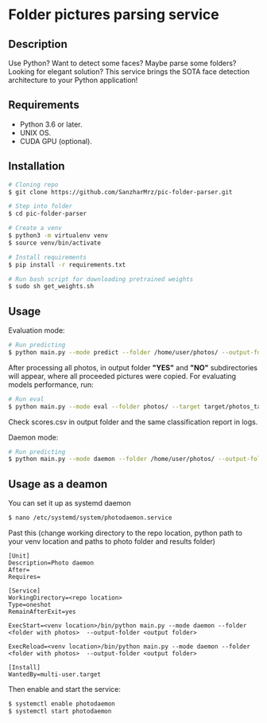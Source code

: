 # Folder pictures parsing service

## Description
Use Python? Want to detect some faces? Maybe parse some folders? Looking for elegant solution? This service brings the SOTA face detection architecture to your Python application!

## Requirements

- Python 3.6 or later.
- UNIX OS.
- CUDA GPU (optional).

## Installation
```bash
# Cloning repo
$ git clone https://github.com/SanzharMrz/pic-folder-parser.git

# Step into folder
$ cd pic-folder-parser

# Create a venv
$ python3 -m virtualenv venv
$ source venv/bin/activate

# Install requirements
$ pip install -r requirements.txt

# Run bash script for downloading pretrained weights
$ sudo sh get_weights.sh
```
## Usage

Evaluation mode:
```bash
# Run predicting
$ python main.py --mode predict --folder /home/user/photos/ --output-folder /home/user/results/
```

After processing all photos, in output folder __"YES"__ and __"NO"__ subdirectories will appear, where all proceeded pictures were copied. For evaluating models performance, run:

```bash
# Run eval
$ python main.py --mode eval --folder photos/ --target target/photos_target.pickle --output-folder /home/user/results/
```
Check scores.csv in output folder and the same classification report in logs.

Daemon mode:
```bash
# Run predicting
$ python main.py --mode daemon --folder /home/user/photos/ --output-folder /home/user/results/
```

## Usage as a deamon

You can set it up as systemd daemon

```bash
$ nano /etc/systemd/system/photodaemon.service
```

Past this (change working directory to the repo location, python path to your venv location and paths to photo folder and results folder)

```
[Unit]
Description=Photo daemon
After=
Requires=

[Service]
WorkingDirectory=<repo location>
Type=oneshot
RemainAfterExit=yes

ExecStart=<venv location>/bin/python main.py --mode daemon --folder <folder with photos>  --output-folder <output folder>

ExecReload=<venv location>/bin/python main.py --mode daemon --folder <folder with photos>  --output-folder <output folder>

[Install]
WantedBy=multi-user.target
```

Then enable and start the service:
```bash
$ systemctl enable photodaemon
$ systemctl start photodaemon
```

